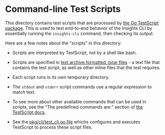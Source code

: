 # Command-line Test Scripts

This directory contains test scripts that are processed by [the Go TestScript package](https://pkg.go.dev/github.com/rogpeppe/go-internal/testscript). This is used to test end-to-end behavior of the Insights CLI by essentially running the `insights-cli` command, then checking its output.

Here are a few notes about the "scripts" in this directory:

* Scripts are interpreted by TestScript, not by a shell like bash.
* Scripts are specified in [text archive formatted .txtar files](https://pkg.go.dev/golang.org/x/tools/txtar) - a text file that contains the test script, as well as other inline files that the test requires.
* Each script runs in its own temporary directory.
* The `stdout` and `stderr` script commands use a regular expression to match text.
* To see more about other available commands that can be used in scripts, see the "The predefined commands are:" section of [the TestScript docs](https://pkg.go.dev/github.com/rogpeppe/go-internal/testscript).

* See the [pkg/cli/test_cli.go file](./../../pkg/cli/cli_test.go) whichs configures and executes TestScript to process these script files.
